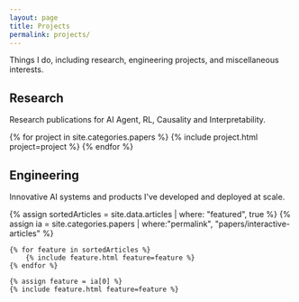 ```yaml
---
layout: page
title: Projects
permalink: projects/
---
```


Things I do, including research, engineering projects, and miscellaneous interests.


## Research

Research publications for AI Agent, RL, Causality and Interpretability.

<div class="project-spacer-small"></div>

<div class="l-page project-grid">
    {% for project in site.categories.papers %}
    {% include project.html project=project %}
    {% endfor %}
</div>

<div class="project-spacer"></div>

## Engineering

Innovative AI systems and products I've developed and deployed at scale.

<div class="project-spacer-small"></div>

<div class="l-page project-grid">
    {% assign sortedArticles = site.data.articles | where: "featured", true %}
    {% assign ia = site.categories.papers | where:"permalink", "papers/interactive-articles" %}

    {% for feature in sortedArticles %}
        {% include feature.html feature=feature %}
    {% endfor %}

    {% assign feature = ia[0] %}
    {% include feature.html feature=feature %}
</div>
